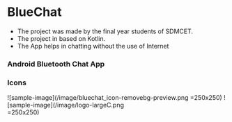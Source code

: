 # BlueChat
* The project was made by the final year students of SDMCET. 
* The project in based on Kotlin.
* The App helps in chatting without the use of Internet


### Android Bluetooth Chat App

### Icons
![sample-image](/image/bluechat_icon-removebg-preview.png 
=250x250)
![sample-image](/image/logo-largeC.png  
=250x250)
